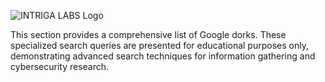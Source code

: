 ![INTRIGA LABS Logo](https://intrigalabs.com/wp-content/uploads/2025/04/5651c3e91b305aa7849389512665391a-2.png)

This section provides a comprehensive list of Google dorks. These specialized search queries are presented for educational purposes only, demonstrating advanced search techniques for information gathering and cybersecurity research.
